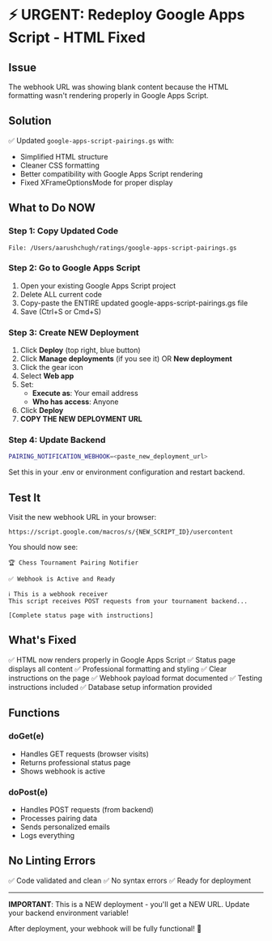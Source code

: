 # ⚡ URGENT: Redeploy Google Apps Script - HTML Fixed

## Issue
The webhook URL was showing blank content because the HTML formatting wasn't rendering properly in Google Apps Script.

## Solution
✅ Updated `google-apps-script-pairings.gs` with:
- Simplified HTML structure
- Cleaner CSS formatting
- Better compatibility with Google Apps Script rendering
- Fixed XFrameOptionsMode for proper display

## What to Do NOW

### Step 1: Copy Updated Code
```
File: /Users/aarushchugh/ratings/google-apps-script-pairings.gs
```

### Step 2: Go to Google Apps Script
1. Open your existing Google Apps Script project
2. Delete ALL current code
3. Copy-paste the ENTIRE updated google-apps-script-pairings.gs file
4. Save (Ctrl+S or Cmd+S)

### Step 3: Create NEW Deployment
1. Click **Deploy** (top right, blue button)
2. Click **Manage deployments** (if you see it) OR **New deployment**
3. Click the gear icon
4. Select **Web app**
5. Set:
   - **Execute as**: Your email address
   - **Who has access**: Anyone
6. Click **Deploy**
7. **COPY THE NEW DEPLOYMENT URL**

### Step 4: Update Backend
```bash
PAIRING_NOTIFICATION_WEBHOOK=<paste_new_deployment_url>
```

Set this in your .env or environment configuration and restart backend.

## Test It

Visit the new webhook URL in your browser:
```
https://script.google.com/macros/s/{NEW_SCRIPT_ID}/usercontent
```

You should now see:

```
🏆 Chess Tournament Pairing Notifier

✅ Webhook is Active and Ready

ℹ️ This is a webhook receiver
This script receives POST requests from your tournament backend...

[Complete status page with instructions]
```

## What's Fixed

✅ HTML now renders properly in Google Apps Script
✅ Status page displays all content
✅ Professional formatting and styling
✅ Clear instructions on the page
✅ Webhook payload format documented
✅ Testing instructions included
✅ Database setup information provided

## Functions

### doGet(e)
- Handles GET requests (browser visits)
- Returns professional status page
- Shows webhook is active

### doPost(e)  
- Handles POST requests (from backend)
- Processes pairing data
- Sends personalized emails
- Logs everything

## No Linting Errors

✅ Code validated and clean
✅ No syntax errors
✅ Ready for deployment

---

**IMPORTANT**: This is a NEW deployment - you'll get a NEW URL. Update your backend environment variable!

After deployment, your webhook will be fully functional! 🚀
